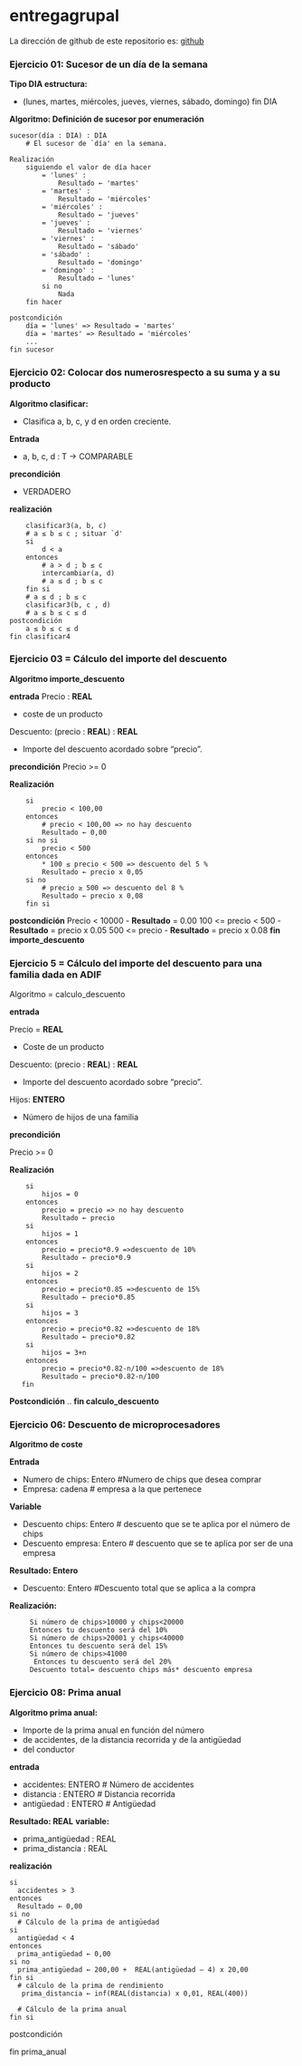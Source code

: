 # entregagrupal

La dirección de github de este repositorio es: [ github](https://github.com/jzazooro/entregagrupal/edit/main/README.md)

### Ejercicio 01: Sucesor de un día de la semana

**Tipo DIA estructura:**
* (lunes, martes, miércoles, jueves, viernes, sábado, domingo)
fin DIA

**Algoritmo: Definición de sucesor por enumeración**

```
sucesor(día : DIA) : DIA
    # El sucesor de `día' en la semana.
 
Realización
    siguiendo el valor de día hacer
    	= 'lunes' :
            Resultado ← 'martes'
    	= 'martes' :
            Resultado ← 'miércoles'
    	= 'miércoles' :
            Resultado ← 'jueves'
    	= 'jueves' :
            Resultado ← 'viernes'
    	= 'viernes' :
            Resultado ← 'sábado'
    	= 'sábado' :
            Resultado ← 'domingo'
    	= 'domingo' :
            Resultado ← 'lunes'
        si no
        	Nada
    fin hacer
 
postcondición
	día = 'lunes' => Resultado = 'martes'
	día = 'martes' => Resultado = 'miércoles'
	...
fin sucesor
```

### Ejercicio 02: Colocar dos numerosrespecto a su suma y a su producto
**Algoritmo clasificar:**
   * Clasifica a, b, c, y d en orden creciente.
    
**Entrada**
   * a, b, c, d : T → COMPARABLE
    
**precondición**
   * VERDADERO
    
**realización**
```
    clasificar3(a, b, c)
    # a ≤ b ≤ c ; situar `d'
    si
        d < a
    entonces
        # a > d ; b ≤ c
        intercambiar(a, d)
        # a ≤ d ; b ≤ c
    fin si
    # a ≤ d ; b ≤ c
    clasificar3(b, c , d)
    # a ≤ b ≤ c ≤ d
postcondición
    a ≤ b ≤ c ≤ d
fin clasificar4
```

### Ejercicio 03 = Cálculo del importe del descuento
**Algoritmo importe_descuento**

**entrada**
Precio : **REAL**
* coste de un producto

Descuento: (precio : **REAL**) : **REAL**
* Importe del descuento acordado sobre “precio”.

**precondición**
Precio >= 0

**Realización**
```
    si
        precio < 100,00
    entonces
        # precio < 100,00 => no hay descuento
        Resultado ← 0,00
    si no si
        precio < 500
    entonces
        * 100 ≤ precio < 500 => descuento del 5 %
        Resultado ← precio x 0,05
    si no
        # precio ≥ 500 => descuento del 8 %
        Resultado ← precio x 0,08
    fin si
```

**postcondición**
Precio < 10000  - **Resultado** = 0.00
100 <= precio < 500 - **Resultado** = precio x 0.05
500 <= precio - **Resultado** = precio x 0.08
**fin importe_descuento**

### Ejercicio 5 = Cálculo del importe del descuento para una familia dada en ADIF

Algoritmo = calculo_descuento

**entrada**

Precio = **REAL**
* Coste de un producto

Descuento: (precio : **REAL**) : **REAL**
* Importe del descuento acordado sobre “precio”.

Hijos: **ENTERO**
* Número de hijos de una familia


**precondición**

Precio >= 0

**Realización**
``` 
    si
        hijos = 0    
    entonces
        precio = precio => no hay descuento
        Resultado ← precio
    si
        hijos = 1    
    entonces
        precio = precio*0.9 =>descuento de 10%        
        Resultado ← precio*0.9
    si
        hijos = 2    
    entonces
        precio = precio*0.85 =>descuento de 15%        
        Resultado ← precio*0.85
    si
        hijos = 3   
    entonces
        precio = precio*0.82 =>descuento de 18%        
        Resultado ← precio*0.82
    si
        hijos = 3+n   
    entonces
        precio = precio*0.82-n/100 =>descuento de 18%        
        Resultado ← precio*0.82-n/100
   fin
```
**Postcondición**
..
**fin calculo_descuento**

### Ejercicio 06: Descuento de microprocesadores

**Algoritmo de coste**

**Entrada**

   * Numero de chips: Entero #Numero de chips que desea comprar
   * Empresa: cadena # empresa a la que pertenece
   
**Variable**

   * Descuento chips: Entero # descuento que se te aplica por el número de chips
   * Descuento empresa: Entero # descuento que se te aplica por ser de una empresa
   
**Resultado: Entero**

   * Descuento: Entero #Descuento total que se aplica a la compra
   
**Realización:**

```
     Si número de chips>10000 y chips<20000
     Entonces tu descuento será del 10%
     Si número de chips>20001 y chips<40000 
     Entonces tu descuento será del 15%
     Si número de chips>41000
      Entonces tu descuento será del 20%
     Descuento total= descuento chips más* descuento empresa
````



### Ejercicio 08: Prima anual
**Algoritmo prima anual:**
  * Importe de la prima anual en función del número
  * de accidentes, de la distancia recorrida y de la antigüedad
  * del conductor
  
**entrada**
  * accidentes: ENTERO # Número de accidentes
  * distancia : ENTERO # Distancia recorrida
  * antigüedad : ENTERO # Antigüedad
  
**Resultado: REAL**
**variable:**
  * prima_antigüedad : REAL
  * prima_distancia : REAL
  
**realización**
```
si
  accidentes > 3
entonces
  Resultado ← 0,00
si no
  # Cálculo de la prima de antigüedad
si
  antigüedad < 4
entonces
  prima_antigüedad ← 0,00
si no
  prima_antigüedad ← 200,00 +  REAL(antigüedad – 4) x 20,00
fin si
  # cálculo de la prima de rendimiento
   prima_distancia ← inf(REAL(distancia) x 0,01, REAL(400))

  # Cálculo de la prima anual
fin si
```
postcondición

fin prima_anual

